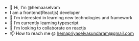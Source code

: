 - 👋 Hi, I’m @hemaaselvam
- I am a frontend(Reactjs) developer
- 👀 I’m interested in learning new technologies and framework
- 🌱 I’m currently learning typescript
- 💞️ I’m looking to collaborate on reactjs
- 📫 How to reach me @ hemapriyaselvasundaram@gmail.com

<!---
hemaaselvam/hemaaselvam is a ✨ special ✨ repository because its `README.md` (this file) appears on your GitHub profile.
You can click the Preview link to take a look at your changes.
--->
